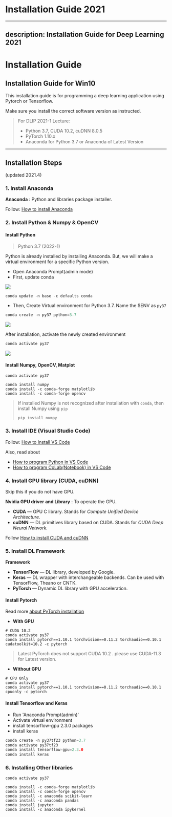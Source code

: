 # Installation Guide 2021

---
description: Installation Guide for Deep Learning 2021
---

# Installation Guide

## Installation Guide for Win10

This installation guide is for programming a deep learning application using Pytorch or Tensorflow.

Make sure you install the correct software version as instructed.

> For DLIP 2021-1 Lecture:
>
> * Python 3.7, CUDA 10.2, cuDNN 8.0.5
> * PyTorch 1.10.x
> * Anaconda for Python 3.7 or Anaconda of Latest Version

***

## Installation Steps

(updated 2021.4)

### 1. Install Anaconda

**Anaconda** : Python and libraries package installer.

Follow: [How to install Anaconda](../anaconda.md#conda-installation)

###

### 2. Install Python & Numpy & OpenCV

#### Install Python

> Python 3.7 (2022-1)

Python is already installed by installing Anaconda. But, we will make a virtual environment for a specific Python version.

* Open Anaconda Prompt(admin mode)
* First, update conda

![](https://user-images.githubusercontent.com/38373000/162147626-98c7c618-2882-4668-a61d-0682cffdd898.png)

```c
conda update -n base -c defaults conda
```

* Then, Create Virtual environment for Python 3.7. Name the $ENV as `py37`

```c
conda create -n py37 python=3.7
```

![](https://user-images.githubusercontent.com/38373000/162149298-8e254ebd-c698-4ab9-bb80-40b24ce2b438.png)

After installation, activate the newly created environment

```c
conda activate py37
```

![](https://user-images.githubusercontent.com/38373000/162150172-0192d3d4-901f-4356-8c99-ff146297bd39.png)

#### Install Numpy, OpenCV, Matplot

```
conda activate py37

conda install numpy
conda install -c conda-forge matplotlib
conda install -c conda-forge opencv
```

> If installed Numpy is not recognized after installation with `conda`, then install Numpy using `pip`
>
> `pip install numpy`

###

### 3. Install IDE (Visual Studio Code)

Follow: [How to Install VS Code](../ide/vscode/#installation)

Also, read about

* [How to program Python in VS Code](https://ykkim.gitbook.io/dlip/installation-guide/ide/vscode/python-vscode)
* [How to program CoLab(Notebook) in VS Code](https://ykkim.gitbook.io/dlip/installation-guide/ide/vscode/notebook-with-vscode)

###

### 4. Install GPU library (CUDA, cuDNN)

Skip this if you do not have GPU.

**Nvidia GPU driver** **and Library** : To operate the GPU.

* **CUDA** — GPU C library. Stands for _Compute Unified Device Architecture._
* **cuDNN** — DL primitives library based on CUDA. Stands for _CUDA Deep Neural Network._

Follow [How to install CUDA and cuDNN](../cuda-installation/#9f39)

###

### 5. Install DL Framework

**Framework**

* **TensorFlow** — DL library, developed by Google.
* **Keras** — DL wrapper with interchangeable backends. Can be used with TensorFlow, Theano or CNTK.
* **PyTorch** — Dynamic DL library with GPU acceleration.

#### Install Pytorch

Read more [about PyTorch installation](https://ykkim.gitbook.io/dlip/installation-guide/framework/pytorch)

* **With GPU**

```
# CUDA 10.2
conda activate py37
conda install pytorch==1.10.1 torchvision==0.11.2 torchaudio==0.10.1 cudatoolkit=10.2 -c pytorch
```

> Latest PyTorch does not support CUDA 10.2 . please use CUDA-11.3 for Latest version.

* **Without GPU**

```
# CPU Only
conda activate py37
conda install pytorch==1.10.1 torchvision==0.11.2 torchaudio==0.10.1 cpuonly -c pytorch
```

#### Install Tensorflow and Keras

* Run 'Anaconda Prompt(admin)'
* Activate virtual environment
* install tensorflow-gpu 2.3.0 packages
* install keras

```c
conda create -n py37tf23 python=3.7
conda activate py37tf23 
conda install tensorflow-gpu=2.3.0
conda install keras
```

###

### 6. Installing Other libraries

```
conda activate py37

conda install -c conda-forge matplotlib
conda install -c conda-forge opencv
conda install -c anaconda scikit-learn
conda install -c anaconda pandas
conda install jupyter
conda install -c anaconda ipykernel
```


